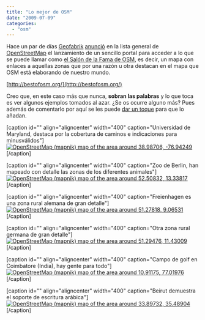 ```yaml
---
title: "Lo mejor de OSM"
date: "2009-07-09"
categories: 
  - "osm"
---
```


Hace un par de días [Geofabrik](http://www.geofabrik.de/) [anunció](http://lists.openstreetmap.org/pipermail/talk/2009-July/038376.html) en la lista general de [OpenStreetMap](http://openstreetmap.org/) el lanzamiento de un sencillo portal para acceder a lo que se puede llamar como [el Salón de la Fama de OSM](http://bestofosm.org/), es decir, un mapa con enlaces a aquellas zonas que por una razón u otra destacan en el mapa que OSM está elaborando de nuestro mundo.

[http://bestofosm.org/](http://bestofosm.org/)

Creo que, en este caso más que nunca, **sobran las palabras** y lo que toca es ver algunos ejemplos tomados al azar. ¿Se os ocurre alguno más? Pues además de comentarlo por aquí se les puede [dar un toque](http://www.geofabrik.de/geofabrik/contact.html) para que lo añadan.

\[caption id="" align="aligncenter" width="400" caption="Universidad de Maryland, destaca por la cobertura de caminos e indicaciones para minusválidos"\][![OpenStreetMap (mapnik) map of the area around 38.98706, -76.94249](http://dev.openstreetmap.org/~ojw/StaticMap/?lat=38.9870568744&lon=-76.9424915313&z=17&w=400&h=250&mode=Export&show=1)](http://osm.org/go/ZZc1hrFC)\[/caption\]

\[caption id="" align="aligncenter" width="400" caption="Zoo de Berlin, han mapeado con detalle las zonas de los diferentes animales"\][![OpenStreetMap (mapnik) map of the area around 52.50832, 13.33817](http://dev.openstreetmap.org/~ojw/StaticMap/?lat=52.5083248289&lon=13.3381748199&z=16&w=400&h=250&mode=Export&zoom_to_clicks=off&show=1)](http://osm.org/go/0MZu8Wa8q-)\[/caption\]

\[caption id="" align="aligncenter" width="400" caption="Freienhagen es una zona rural alemana de gran detalle"\][![OpenStreetMap (mapnik) map of the area around 51.27818, 9.06531](http://dev.openstreetmap.org/~ojw/StaticMap/?lat=51.2781772979&lon=9.06530857082&z=15&w=400&h=250&mode=Export&zoom_to_clicks=off&show=1)](http://osm.org/go/0Gh_XJOv)\[/caption\]

\[caption id="" align="aligncenter" width="400" caption="Otra zona rural germana de gran detalle"\][![OpenStreetMap (mapnik) map of the area around 51.29476, 11.43009](http://dev.openstreetmap.org/~ojw/StaticMap/?lat=51.294764672&lon=11.430094242&z=17&w=400&h=250&mode=Export&zoom_to_clicks=off&show=1)](http://osm.org/go/0MBdEsev?layers=B000FTTT)\[/caption\]

\[caption id="" align="aligncenter" width="400" caption="Campo de golf en Coimbatore (India), hay gente para todo"\][![OpenStreetMap (mapnik) map of the area around 10.91175, 77.01976](http://dev.openstreetmap.org/~ojw/StaticMap/?lat=10.9117452837&lon=77.0197606085&z=17&w=400&h=250&mode=Export&zoom_to_clicks=off&show=1)](http://osm.org/go/yn3gMPrCI-?layers=B000FTTT)\[/caption\]

\[caption id="" align="aligncenter" width="400" caption="Beirut demuestra el soporte de escritura arábica"\][![OpenStreetMap (mapnik) map of the area around 33.89732, 35.48904](http://dev.openstreetmap.org/~ojw/StaticMap/?lat=33.8973202653&lon=35.4890370367&z=15&w=400&h=250&mode=Export&zoom_to_clicks=off&show=1)](http://osm.org/go/yn3gMPrCI-?layers=B000FTTT)\[/caption\]
